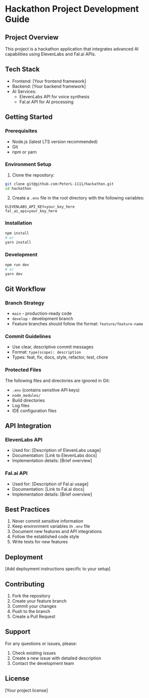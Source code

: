 # Hackathon Project Development Guide

## Project Overview
This project is a hackathon application that integrates advanced AI capabilities using ElevenLabs and Fal.ai APIs.

## Tech Stack
- Frontend: [Your frontend framework]
- Backend: [Your backend framework]
- AI Services:
  - ElevenLabs API for voice synthesis
  - Fal.ai API for AI processing

## Getting Started

### Prerequisites
- Node.js (latest LTS version recommended)
- Git
- npm or yarn

### Environment Setup
1. Clone the repository:
```bash
git clone git@github.com:PeterL-1111/hackathon.git
cd hackathon
```

2. Create a `.env` file in the root directory with the following variables:
```env
ELEVENLABS_API_KEY=your_key_here
fal_ai_api=your_key_here
```

### Installation
```bash
npm install
# or
yarn install
```

### Development
```bash
npm run dev
# or
yarn dev
```

## Git Workflow

### Branch Strategy
- `main` - production-ready code
- `develop` - development branch
- Feature branches should follow the format: `feature/feature-name`

### Commit Guidelines
- Use clear, descriptive commit messages
- Format: `type(scope): description`
- Types: feat, fix, docs, style, refactor, test, chore

### Protected Files
The following files and directories are ignored in Git:
- `.env` (contains sensitive API keys)
- `node_modules/`
- Build directories
- Log files
- IDE configuration files

## API Integration

### ElevenLabs API
- Used for: [Description of ElevenLabs usage]
- Documentation: [Link to ElevenLabs docs]
- Implementation details: [Brief overview]

### Fal.ai API
- Used for: [Description of Fal.ai usage]
- Documentation: [Link to Fal.ai docs]
- Implementation details: [Brief overview]

## Best Practices
1. Never commit sensitive information
2. Keep environment variables in `.env` file
3. Document new features and API integrations
4. Follow the established code style
5. Write tests for new features

## Deployment
[Add deployment instructions specific to your setup]

## Contributing
1. Fork the repository
2. Create your feature branch
3. Commit your changes
4. Push to the branch
5. Create a Pull Request

## Support
For any questions or issues, please:
1. Check existing issues
2. Create a new issue with detailed description
3. Contact the development team

## License
[Your project license] 